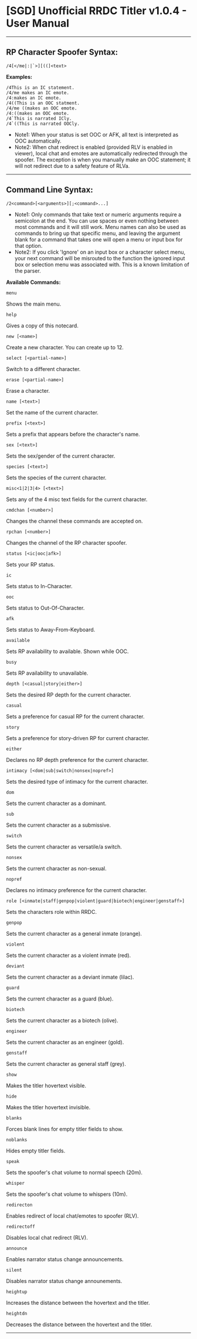 # [SGD] Unofficial RRDC Titler v1.0.4 - User Manual #

---------------------------------------------------------------------------------------------------

## RP Character Spoofer Syntax: ##
    /4[</me|:|`>][((]<text>

**Examples:**

    /4This is an IC statement.
    /4/me makes an IC emote.
    /4:makes an IC emote.
    /4((This is an OOC statment.
    /4/me ((makes an OOC emote.
    /4:((makes an OOC emote.
    /4`This is narrated ICly.
    /4`((This is narrated OOCly.

* Note1: When your status is set OOC or AFK, all text is interpreted as OOC automatically.
* Note2: When chat redirect is enabled (provided RLV is enabled in viewer), local chat and
         emotes are automatically redirected through the spoofer. The exception is when
         you manually make an OOC statement; it will not redirect due to a safety feature
         of RLVa.

---------------------------------------------------------------------------------------------------

## Command Line Syntax: ##
    /2<command>[<arguments>][;<command>...]

* Note1: Only commands that take text or numeric arguments require a semicolon at the end.
         You can use spaces or even nothing between most commands and it will still work.
         Menu names can also be used as commands to bring up that specific menu, and
         leaving the argument blank for a command that takes one will open a menu or
         input box for that option.
* Note2: If you click 'Ignore' on an input box or a character select menu, your next
         command will be misrouted to the function the ignored input box or selection
         menu was associated with. This is a known limitation of the parser.

**Available Commands:**
    
    menu
Shows the main menu.

    help
Gives a copy of this notecard.

    new [<name>]
Create a new character. You can create up to 12.

    select [<partial-name>]
Switch to a different character.

    erase [<partial-name>]
Erase a character.

    name [<text>]
Set the name of the current character.

    prefix [<text>]
Sets a prefix that appears before the character's name.

    sex [<text>]
Sets the sex/gender of the current character.

    species [<text>]
Sets the species of the current character.

    misc<1|2|3|4> [<text>]
Sets any of the 4 misc text fields for the current character.

    cmdchan [<number>]
Changes the channel these commands are accepted on.

    rpchan [<number>]
Changes the channel of the RP character spoofer.

    status [<ic|ooc|afk>]
Sets your RP status.

    ic
Sets status to In-Character.

    ooc
Sets status to Out-Of-Character.

    afk
Sets status to Away-From-Keyboard.

    available
Sets RP availability to available. Shown while OOC.

    busy
Sets RP availability to unavailable.
    
    depth [<casual|story|either>] 
Sets the desired RP depth for the current character.

    casual
Sets a preference for casual RP for the current character.

    story
Sets a preference for story-driven RP for current character.

    either
Declares no RP depth preference for the current character. 

    intimacy [<dom|sub|switch|nonsex|nopref>]
Sets the desired type of intimacy for the current character.

    dom
Sets the current character as a dominant.

    sub
Sets the current character as a submissive.

    switch
Sets the current character as versatile/a switch.

    nonsex
Sets the current character as non-sexual.

    nopref
Declares no intimacy preference for the current character.

    role [<inmate|staff|genpop|violent|guard|biotech|engineer|genstaff>]
Sets the characters role within RRDC.

    genpop
Sets the current character as a general inmate (orange).

    violent
Sets the current character as a violent inmate (red).

    deviant
Sets the current character as a deviant inmate (lilac).

    guard
Sets the current character as a guard (blue).

    biotech
Sets the current character as a biotech (olive).

    engineer
Sets the current character as an engineer (gold).

    genstaff
Sets the current character as general staff (grey).

    show
Makes the titler hovertext visible.

    hide
Makes the titler hovertext invisible.

    blanks
Forces blank lines for empty titler fields to show.

    noblanks
Hides empty titler fields.

    speak
Sets the spoofer's chat volume to normal speech (20m).

    whisper
Sets the spoofer's chat volume to whispers (10m).

    redirecton
Enables redirect of local chat/emotes to spoofer (RLV).

    redirectoff
Disables local chat redirect (RLV).

    announce
Enables narrator status change announcements.

    silent
Disables narrator status change announements.

    heightup
Increases the distance between the hovertext and the titler.

    heightdn
Decreases the distance between the hovertext and the titler.

---------------------------------------------------------------------------------------------------
